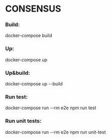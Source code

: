 # CONSENSUS


### Build:

docker-compose build


### Up:

docker-compose up


### Up&build:

docker-compose up --build


### Run test:

docker-compose run --rm e2e npm run test


### Run unit tests:

docker-compose run --rm e2e npm run unit-test
